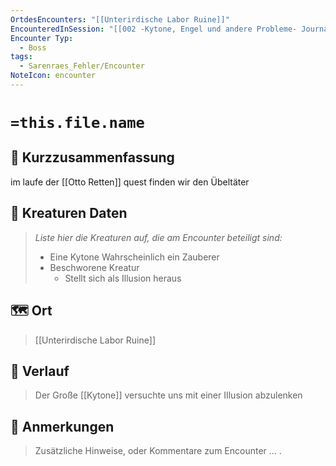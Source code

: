 ```yaml
---
OrtdesEncounters: "[[Unterirdische Labor Ruine]]"
EncounteredInSession: "[[002 -Kytone, Engel und andere Probleme- Journal]]"
Encounter Typ:
  - Boss
tags:
  - Sarenraes_Fehler/Encounter
NoteIcon: encounter
---
```

# `=this.file.name`
## 📝 Kurzzusammenfassung
im laufe der [[Otto Retten]] quest finden wir den Übeltäter

## 🐾 Kreaturen Daten
> *Liste hier die Kreaturen auf, die am Encounter beteiligt sind:* 
> - Eine Kytone Wahrscheinlich ein Zauberer
> - Beschworene Kreatur
> 	- Stellt sich als Illusion heraus
>

## 🗺️ Ort
> [[Unterirdische Labor Ruine]]
> 

## 📖 Verlauf
> Der Große [[Kytone]] versuchte uns mit einer IIlusion abzulenken

## 📌 Anmerkungen
> Zusätzliche Hinweise, oder Kommentare zum Encounter
> ... .


